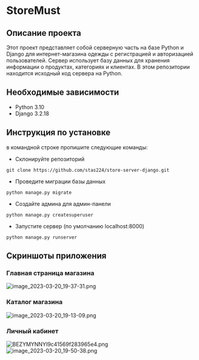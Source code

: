 # StoreMust
## Описание проекта
Этот проект представляет собой серверную часть на базе Python и Django для интернет-магазина одежды с регистрацией и авторизацией пользователей. 
Сервер использует базу данных для хранения информации о продуктах, категориях и клиентах.
В этом репозитории находится исходный код сервера на Python.

## Необходимые зависимости 
- Python 3.10
- Django 3.2.18

## Инструкция по установке
в командной строке пропишите следующие команды:
- Склонируйте репозиторий
```
git clone https://github.com/stas224/store-server-django.git
```
- Проведите миграции базы данных
```
python manage.py migrate
```
- Создайте админа для админ-панели
```
python manage.py createsuperuser
```
- Запустите сервер (по умолчанию localhost:8000)
```
python manage.py runserver
```
## Скриншоты приложения 

### Главная страница магазина
![image_2023-03-20_19-37-31.png](https://im.wampi.ru/2023/03/20/image_2023-03-20_19-37-31.png)
### Каталог магазина
![image_2023-03-20_19-13-09.png](https://ic.wampi.ru/2023/03/20/image_2023-03-20_19-13-09.png)
### Личный кабинет
![BEZYMYNNYI9c41569f283965e4.png](https://im.wampi.ru/2023/04/17/BEZYMYNNYI9c41569f283965e4.png)
![image_2023-03-20_19-50-38.png](https://ic.wampi.ru/2023/03/20/image_2023-03-20_19-50-38.png)

